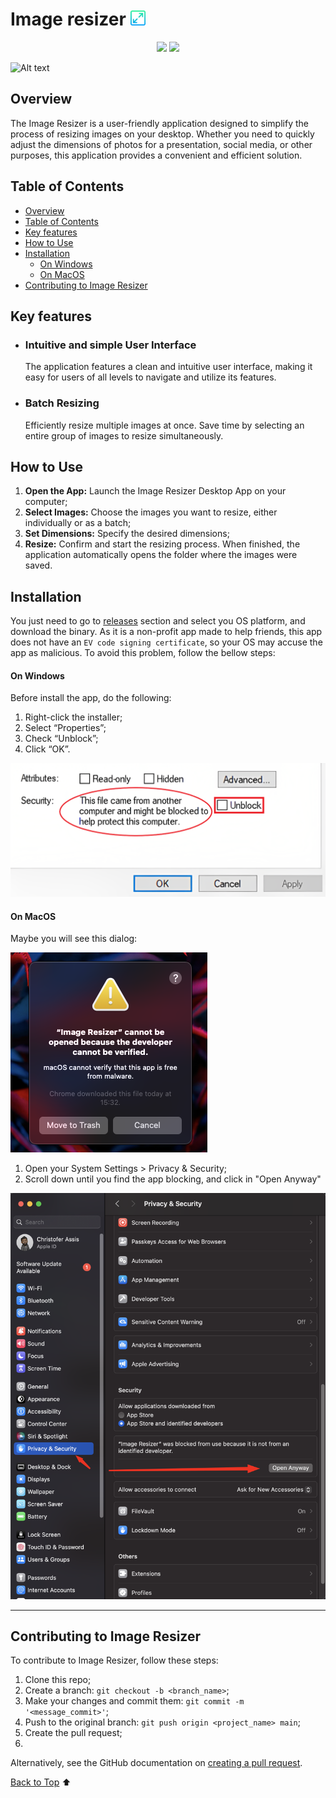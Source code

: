 <h1>Image resizer <img src="/public/icons/linux/icon.png" width="24"></h1> 

<div align="center">
  <img src="https://img.shields.io/badge/license-MIT-blue.svg" />
  <img src="https://img.shields.io/github/v/release/Chriszao/electron-resize-images?color=%2332CD32" />  
</div>

![Alt text](.github/assets/screen-record.gif)

## Overview

The Image Resizer is a user-friendly application designed to simplify the process of resizing images on your desktop. Whether you need to quickly adjust the dimensions of photos for a presentation, social media, or other purposes, this application provides a convenient and efficient solution.

## Table of Contents

- [Overview](#overview)
- [Table of Contents](#table-of-contents)
- [Key features](#key-features)
- [How to Use](#how-to-use)
- [Installation](#installation)
    - [On Windows](#on-windows)
    - [On MacOS](#on-macos)
- [Contributing to Image Resizer](#contributing-to-image-resizer)


## Key features

- ### Intuitive and simple User Interface
  The application features a clean and intuitive user interface, making it easy for users of all levels to navigate and utilize its features.

- ### Batch Resizing
  Efficiently resize multiple images at once. Save time by selecting an entire group of images to resize simultaneously.


## How to Use
1. **Open the App:** Launch the Image Resizer Desktop App on your computer;
2. **Select Images:** Choose the images you want to resize, either individually or as a batch;
3. **Set Dimensions:** Specify the desired dimensions;
4. **Resize:** Confirm and start the resizing process. When finished, the application automatically opens the folder where the images were saved.

## Installation

You just need to go to [releases](https://github.com/Chriszao/electron-resize-images/releases) section and select you OS platform, and download the binary. 
As it is a non-profit app made to help friends, this app does not have an `EV code signing certificate`, so your OS may accuse the app as malicious. To avoid this problem, follow the bellow steps:

#### On Windows

Before install the app, do the following: 

1. Right-click the installer;
2. Select “Properties”;
3. Check “Unblock”;
4. Click “OK”.

![Windows example](.github/assets/windows-warning.png)


#### On MacOS

Maybe you will see this dialog:

![Alt text](.github/assets/mac-warning.png)

1. Open your System Settings > Privacy & Security;
2. Scroll down until you find the app blocking, and click in "Open Anyway"

![Alt text](.github/assets/settings.png)

---

## Contributing to Image Resizer

To contribute to Image Resizer, follow these steps:

1. Clone this repo;
2. Create a branch: `git checkout -b <branch_name>`;
3. Make your changes and commit them: `git commit -m '<message_commit>'`;
4. Push to the original branch: `git push origin <project_name> main`;
5. Create the pull request;
6. 
Alternatively, see the GitHub documentation on [creating a pull request](https://help.github.com/en/github/collaborating-with-issues-and-pull-requests/creating-a-pull-request).


[Back to Top](#overview) ⬆️
